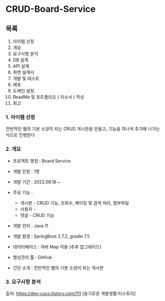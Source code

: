 # CRUD-Board-Service

## 목록
1. 아이템 선정
2. 개요
3. 요구사항 분석
4. DB 설계
5. API 설계
6. 화면 설계서
7. 개발 및 테스트
8. 배포
9. 도메인 설정
10. ReadMe 및 포트폴리오 ( 자소서 ) 작성
11. 회고

### 1. 아이템 선정
전반적인 웹의 기본 소양이 되는 CRUD 게시판을 만들고, 기능을 하나씩 추가해 나가는 식으로 진행한다

### 2. 개요
* 프로젝트 명칭 : Board Service
* 개발 인원 : 1명
* 개발 기간 : 2022.08.18 ~
* 주요 기능 :

  * 게시판 - CRUD 기능, 조회수, 페이징 및 검색 처리, 첨부파일
  * 사용자 - 
  * 댓글 - CRUD 기능 


* 개발 언어 : Java 11
* 개발 환경 : SpringBoot 2.7.2, gradle 7.5
* 데이터베이스 : 자바 Map 이용 (추후 업그레이드)
* 형상관리 툴 : GitHub
* 간단 소개 : 전반적인 웹의 기본 소양이 되는 게시판

### 3. 요구사항 분석









출처: https://dev-coco.tistory.com/111 [슬기로운 개발생활:티스토리]

